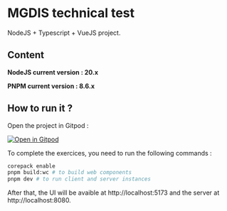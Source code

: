 # MGDIS technical test

NodeJS + Typescript + VueJS project.

## Content

**NodeJS current version : 20.x**

**PNPM current version : 8.6.x**

## How to run it ?

Open the project in Gitpod :

[![Open in Gitpod](https://gitpod.io/button/open-in-gitpod.svg)](https://gitpod.io/#https://github.com/ziggornif/mgdis-dev-test/-/tree/main/)

To complete the exercices, you need to run the following commands :

```sh
corepack enable
pnpm build:wc # to build web components
pnpm dev # to run client and server instances
```

After that, the UI will be avaible at http://localhost:5173 and the server at http://localhost:8080.
